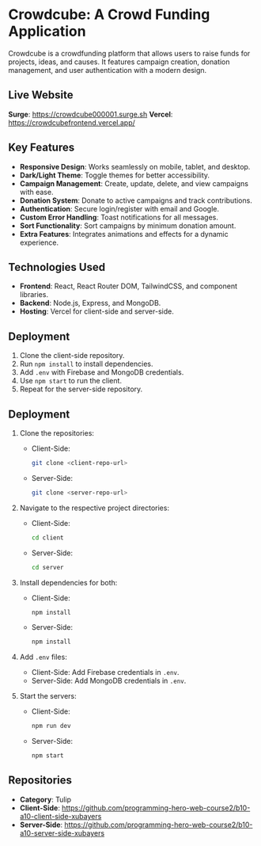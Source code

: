 # Crowdcube: A Crowd Funding Application

Crowdcube is a crowdfunding platform that allows users to raise funds for projects, ideas, and causes. It features campaign creation, donation management, and user authentication with a modern design.

## Live Website

**Surge**: https://crowdcube000001.surge.sh
**Vercel**: https://crowdcubefrontend.vercel.app/

## Key Features

- **Responsive Design**: Works seamlessly on mobile, tablet, and desktop.
- **Dark/Light Theme**: Toggle themes for better accessibility.
- **Campaign Management**: Create, update, delete, and view campaigns with ease.
- **Donation System**: Donate to active campaigns and track contributions.
- **Authentication**: Secure login/register with email and Google.
- **Custom Error Handling**: Toast notifications for all messages.
- **Sort Functionality**: Sort campaigns by minimum donation amount.
- **Extra Features**: Integrates animations and effects for a dynamic experience.

## Technologies Used

- **Frontend**: React, React Router DOM, TailwindCSS, and component libraries.
- **Backend**: Node.js, Express, and MongoDB.
- **Hosting**: Vercel for client-side and server-side.

## Deployment

1. Clone the client-side repository.
2. Run `npm install` to install dependencies.
3. Add `.env` with Firebase and MongoDB credentials.
4. Use `npm start` to run the client.
5. Repeat for the server-side repository.

## Deployment

1. Clone the repositories:

   - Client-Side:
     ```bash
     git clone <client-repo-url>
     ```
   - Server-Side:
     ```bash
     git clone <server-repo-url>
     ```

2. Navigate to the respective project directories:

   - Client-Side:
     ```bash
     cd client
     ```
   - Server-Side:
     ```bash
     cd server
     ```

3. Install dependencies for both:

   - Client-Side:
     ```bash
     npm install
     ```
   - Server-Side:
     ```bash
     npm install
     ```

4. Add `.env` files:

   - Client-Side: Add Firebase credentials in `.env`.
   - Server-Side: Add MongoDB credentials in `.env`.

5. Start the servers:
   - Client-Side:
     ```bash
     npm run dev
     ```
   - Server-Side:
     ```bash
     npm start
     ```

## Repositories

- **Category**: Tulip
- **Client-Side**: https://github.com/programming-hero-web-course2/b10-a10-client-side-xubayers
- **Server-Side**: https://github.com/programming-hero-web-course2/b10-a10-server-side-xubayers
